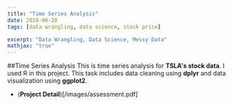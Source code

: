 ```yaml
---
title: "Time Series Analysis"
date: 2018-06-28
tags: [data wrangling, data science, stock price]

excerpt: "Data Wrangling, Data Science, Messy Data"
mathjax: "true"
---
```

##Time Series Analysis
This is time series analysis for **TSLA's stock data**. I used R in this project. This task includes data cleaning using **dplyr** and data visualization using **ggplot2**.

- (**Project Detail**)[/images/assessment.pdf]
